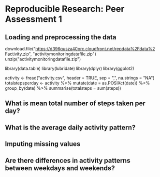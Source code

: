 # Reproducible Research: Peer Assessment 1


## Loading and preprocessing the data
download.file("https://d396qusza40orc.cloudfront.net/repdata%2Fdata%2Factivity.zip", "activitymonitoringdatafile.zip")
unzip("activitymonitoringdatafile.zip")

library(data.table)
library(lubridate)
library(dplyr)
library(ggplot2)

activity <- fread("activity.csv", header = TRUE, sep = ",", na.strings = "NA")
totalstepsperday <- activity %>%
      mutate(date = as.POSIXct(date)) %>%
      group_by(date) %>%
      summarise(totalsteps = sum(steps))



## What is mean total number of steps taken per day?



## What is the average daily activity pattern?



## Imputing missing values



## Are there differences in activity patterns between weekdays and weekends?
